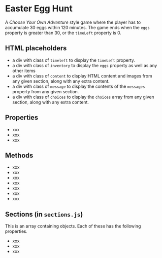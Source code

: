 # Easter Egg Hunt
A *Choose Your Own Adventure* style game where the player has to accumulate 30 eggs within 120 minutes. The game ends when the `eggs` property is greater than 30, or the `timeLeft` property is 0.

## HTML placeholders
- a div with class of `timeleft` to display the `timeLeft` property.
- a div with class of `inventory` to display the `eggs` property as well as any other items
- a div with class of `content` to display HTML content and images from any given section, along with any extra content.
 - a div with class of `message` to display the contents of the `messages` property from any given section.
- a div with class of `choices` to display the `choices` array from any given section, along with any extra content.

## Properties
- xxx
- xxx
- xxx

## Methods
- xxx
- xxx
- xxx
- xxx
- xxx
- xxx
- xxx

## Sections (in `sections.js`)
This is an array containing objects. Each of these has the following properties.
- xxx
- xxx
- xxx
